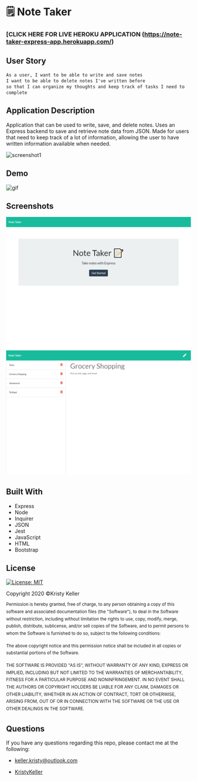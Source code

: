 # 🗒 Note Taker
### [CLICK HERE FOR LIVE HEROKU APPLICATION (https://note-taker-express-app.herokuapp.com/)

## User Story
```
As a user, I want to be able to write and save notes
I want to be able to delete notes I've written before
so that I can organize my thoughts and keep track of tasks I need to complete
```
## Application Description
Application that can be used to write, save, and delete notes. Uses an Express backend to save and retrieve note data from JSON. Made for users that need to keep track of a lot of information, allowing the user to have written information available when needed.

 ![screenshot1](./Assets/Images/passed-tests.PNG) 
## Demo
![gif](.gif)

## Screenshots
![screenshot2](./Assets/Images/screenshot-2.png)
![screenshot3](./Assets/Images/screenshot-1.png)

## Built With
* Express
* Node
* Inquirer
* JSON
* Jest
* JavaScript
* HTML
* Bootstrap

## License
[![License: MIT](https://img.shields.io/badge/License-MIT-yellow.svg)](https://opensource.org/licenses/MIT)

Copyright 2020 ©Kristy Keller

<sup>Permission is hereby granted, free of charge, to any person obtaining a copy of this software and associated documentation files (the "Software"), to deal in the Software without restriction, including without limitation the rights to use, copy, modify, merge, publish, distribute, sublicense, and/or sell copies of the Software, and to permit persons to whom the Software is furnished to do so, subject to the following conditions:
  
<sup>The above copyright notice and this permission notice shall be included in all copies or substantial portions of the Software.
  
<sup>THE SOFTWARE IS PROVIDED "AS IS", WITHOUT WARRANTY OF ANY KIND, EXPRESS OR IMPLIED, INCLUDING BUT NOT LIMITED TO THE WARRANTIES OF MERCHANTABILITY, FITNESS FOR A PARTICULAR PURPOSE AND NONINFRINGEMENT. IN NO EVENT SHALL THE AUTHORS OR COPYRIGHT HOLDERS BE LIABLE FOR ANY CLAIM, DAMAGES OR OTHER LIABILITY, WHETHER IN AN ACTION OF CONTRACT, TORT OR OTHERWISE, ARISING FROM, OUT OF OR IN CONNECTION WITH THE SOFTWARE OR THE USE OR OTHER DEALINGS IN THE SOFTWARE.

## Questions

If you have any questions regarding this repo, please contact me at the following:

* <keller.kristy@outlook.com>

* [KristyKeller](https://github.com/KristyKeller)
